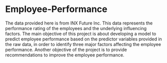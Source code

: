 # Employee-Performance
The data provided here is from INX Future Inc. This data represents the performance rating of the employees and the underlying influencing factors.  The main objective of this project is about developing a model to predict employee performance based on the predictor variables provided in the raw data, in order to identify three major factors affecting the employee performance. Another objective of the project is to provide recommendations to improve the employee performance.
